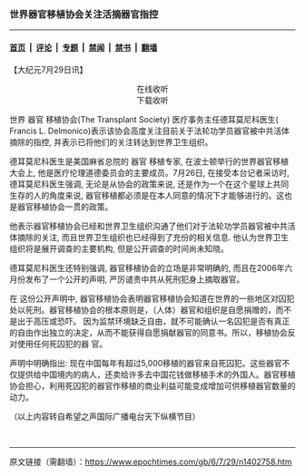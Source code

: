 ### 世界器官移植协会关注活摘器官指控

---

#### [首页](../../../..?n1402758) &nbsp;|&nbsp; [评论](../../../../../epoch-comment?n1402758) &nbsp;|&nbsp; [专题](../../../../../epoch-special?n1402758) &nbsp;|&nbsp; [禁闻](../../../../../epoch-news?n1402758) &nbsp;|&nbsp; [禁书](../../../../../books?n1402758) &nbsp;|&nbsp; [翻墙](https://github.com/gfw-breaker/nogfw/blob/master/README.md?n1402758)


<div class="post_content" id="artbody" itemprop="articleBody">
 <!-- article content begin -->
 <p>
  【大纪元7月29日讯】
  <br/>
  <center>
   <ok href="http://soundofhope.org/getaudio.asp?format=ram&amp;afile=audio01/2006/7/27/tts-news.mp3&amp;id=43679">
    在线收听
   </ok>
  </center>
  <center>
   <ok href="http://media.soundofhope.org/audio01/2006/7/27/tts-news.mp3">
    下载收听
   </ok>
  </center>
 </p>
 <p>
  世界
  <ok href="https://www.epochtimes.com/gb/tag/%E5%99%A8%E5%AE%98.html">
   器官
  </ok>
  移植协会(The Transplant Society) 医疗事务主任德耳莫尼科医生( Francis L. Delmonico)表示该协会高度关注目前关于法轮功学员器官被中共活体摘除的指控, 并表示已将他们的关注转达到世界卫生组织。
 </p>
 <p>
  德耳莫尼科医生是美国麻省总院的
  <ok href="https://www.epochtimes.com/gb/tag/%E5%99%A8%E5%AE%98.html">
   器官
  </ok>
  移植专家, 在波士顿举行的世界器官移植大会上, 他是医疗伦理道德委员会的主要成员。7月26日, 在接受本台记者采访时, 德耳莫尼科医生强调, 无论是从协会的政策来说, 还是作为一个在这个星球上共同生存的人的角度来说, 器官移植都必须是在本人同意的情况下才能够进行的。这也是器官移植协会一贯的政策。
 </p>
 <p>
  他表示器官移植协会已经和世界卫生组织沟通了他们对于法轮功学员器官被中共活体摘除的关注, 而且世界卫生组织也已经得到了充份的相关信息. 他认为世界卫生组织将是展开调查的主要机构, 但是公开调查的时间尚未知晓。
 </p>
 <p>
  德耳莫尼科医生还特别强调, 器官移植协会的立场是非常明确的, 而且在2006年六月份发布了一个公开的声明, 严厉谴责中共从死刑犯身上摘取器官。
 </p>
 <p>
  在 这份公开声明中, 器官移植协会表明器官移植协会知道在世界的一些地区对囚犯处以死刑。器官移植协会的根本原则是，（人体）器官和组织是自愿捐赠的，而不是出于高压或恐吓。 因为监禁环境缺乏自由，就不可能确认一名囚犯是否有真正的自由作出独立的决定，从而不能获得自愿捐献器官的同意书。所以，移植协会反对使用任何死囚犯的器 官。
 </p>
 <p>
  声明中明确指出: 现在中国每年有超过5,000移植的器官来自死囚犯。这些器官不仅提供给中国境内的病人，还卖给许多去中国花钱做移植手术的外国人。器官移植协会担心，利用死囚犯的器官作移植的商业利益可能变成增加可供移植器官数量的动力。
 </p>
 <p>
  （以上内容转自希望之声国际广播电台天下纵横节目）
 </p>
 <p>
  <font color="#ffffff">
   (http://www.dajiyuan.com)
  </font>
 </p>
 <!-- article content end -->
 <div id="below_article_ad">
 </div>
</div>


---

原文链接（需翻墙）：https://www.epochtimes.com/gb/6/7/29/n1402758.htm